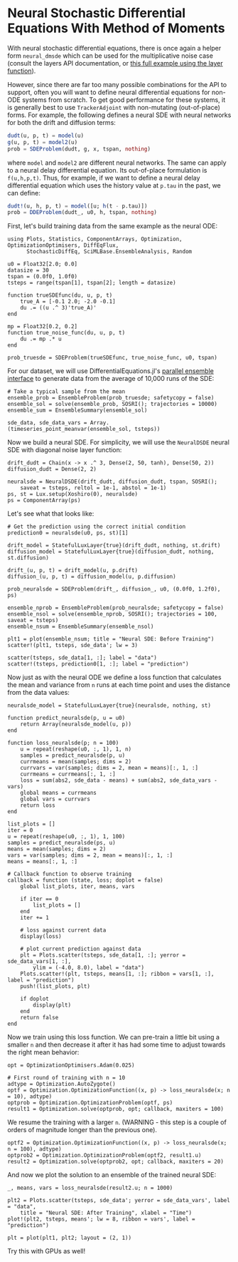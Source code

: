 # Neural Stochastic Differential Equations With Method of Moments

With neural stochastic differential equations, there is once again a helper form
`neural_dmsde` which can be used for the multiplicative noise case (consult the
layers API documentation, or [this full example using the layer
function](https://github.com/MikeInnes/zygote-paper/blob/master/neural_sde/neural_sde.jl)).

However, since there are far too many possible combinations for the API to
support, often you will want to define neural differential equations for
non-ODE systems from scratch. To get good performance for these systems,
it is generally best to use `TrackerAdjoint` with non-mutating (out-of-place)
forms. For example, the following defines a neural SDE with neural networks
for both the drift and diffusion terms:

```julia
dudt(u, p, t) = model(u)
g(u, p, t) = model2(u)
prob = SDEProblem(dudt, g, x, tspan, nothing)
```

where `model` and `model2` are different neural networks. The same can apply to
a neural delay differential equation. Its out-of-place formulation is
`f(u,h,p,t)`. Thus, for example, if we want to define a neural delay differential
equation which uses the history value at `p.tau` in the past, we can define:

```julia
dudt!(u, h, p, t) = model([u; h(t - p.tau)])
prob = DDEProblem(dudt_, u0, h, tspan, nothing)
```

First, let's build training data from the same example as the neural ODE:

```@example nsde
using Plots, Statistics, ComponentArrays, Optimization, OptimizationOptimisers, DiffEqFlux,
      StochasticDiffEq, SciMLBase.EnsembleAnalysis, Random

u0 = Float32[2.0; 0.0]
datasize = 30
tspan = (0.0f0, 1.0f0)
tsteps = range(tspan[1], tspan[2]; length = datasize)
```

```@example nsde
function trueSDEfunc(du, u, p, t)
    true_A = [-0.1 2.0; -2.0 -0.1]
    du .= ((u .^ 3)'true_A)'
end

mp = Float32[0.2, 0.2]
function true_noise_func(du, u, p, t)
    du .= mp .* u
end

prob_truesde = SDEProblem(trueSDEfunc, true_noise_func, u0, tspan)
```

For our dataset, we will use DifferentialEquations.jl's [parallel ensemble
interface](https://docs.sciml.ai/DiffEqDocs/stable/features/ensemble/) to generate
data from the average of 10,000 runs of the SDE:

```@example nsde
# Take a typical sample from the mean
ensemble_prob = EnsembleProblem(prob_truesde; safetycopy = false)
ensemble_sol = solve(ensemble_prob, SOSRI(); trajectories = 10000)
ensemble_sum = EnsembleSummary(ensemble_sol)

sde_data, sde_data_vars = Array.(timeseries_point_meanvar(ensemble_sol, tsteps))
```

Now we build a neural SDE. For simplicity, we will use the `NeuralDSDE`
neural SDE with diagonal noise layer function:

```@example nsde
drift_dudt = Chain(x -> x .^ 3, Dense(2, 50, tanh), Dense(50, 2))
diffusion_dudt = Dense(2, 2)

neuralsde = NeuralDSDE(drift_dudt, diffusion_dudt, tspan, SOSRI();
    saveat = tsteps, reltol = 1e-1, abstol = 1e-1)
ps, st = Lux.setup(Xoshiro(0), neuralsde)
ps = ComponentArray(ps)
```

Let's see what that looks like:

```@example nsde
# Get the prediction using the correct initial condition
prediction0 = neuralsde(u0, ps, st)[1]

drift_model = StatefulLuxLayer{true}(drift_dudt, nothing, st.drift)
diffusion_model = StatefulLuxLayer{true}(diffusion_dudt, nothing, st.diffusion)

drift_(u, p, t) = drift_model(u, p.drift)
diffusion_(u, p, t) = diffusion_model(u, p.diffusion)

prob_neuralsde = SDEProblem(drift_, diffusion_, u0, (0.0f0, 1.2f0), ps)

ensemble_nprob = EnsembleProblem(prob_neuralsde; safetycopy = false)
ensemble_nsol = solve(ensemble_nprob, SOSRI(); trajectories = 100, saveat = tsteps)
ensemble_nsum = EnsembleSummary(ensemble_nsol)

plt1 = plot(ensemble_nsum; title = "Neural SDE: Before Training")
scatter!(plt1, tsteps, sde_data'; lw = 3)

scatter(tsteps, sde_data[1, :]; label = "data")
scatter!(tsteps, prediction0[1, :]; label = "prediction")
```

Now just as with the neural ODE we define a loss function that calculates the
mean and variance from `n` runs at each time point and uses the distance from
the data values:

```@example nsde
neuralsde_model = StatefulLuxLayer{true}(neuralsde, nothing, st)

function predict_neuralsde(p, u = u0)
    return Array(neuralsde_model(u, p))
end

function loss_neuralsde(p; n = 100)
    u = repeat(reshape(u0, :, 1), 1, n)
    samples = predict_neuralsde(p, u)
    currmeans = mean(samples; dims = 2)
    currvars = var(samples; dims = 2, mean = means)[:, 1, :]
    currmeans = currmeans[:, 1, :]
    loss = sum(abs2, sde_data - means) + sum(abs2, sde_data_vars - vars)
    global means = currmeans
    global vars = currvars
    return loss
end
```

```@example nsde
list_plots = []
iter = 0
u = repeat(reshape(u0, :, 1), 1, 100)
samples = predict_neuralsde(ps, u)
means = mean(samples; dims = 2)
vars = var(samples; dims = 2, mean = means)[:, 1, :]
means = means[:, 1, :]

# Callback function to observe training
callback = function (state, loss; doplot = false)
    global list_plots, iter, means, vars

    if iter == 0
        list_plots = []
    end
    iter += 1

    # loss against current data
    display(loss)

    # plot current prediction against data
    plt = Plots.scatter(tsteps, sde_data[1, :]; yerror = sde_data_vars[1, :],
        ylim = (-4.0, 8.0), label = "data")
    Plots.scatter!(plt, tsteps, means[1, :]; ribbon = vars[1, :], label = "prediction")
    push!(list_plots, plt)

    if doplot
        display(plt)
    end
    return false
end
```

Now we train using this loss function. We can pre-train a little bit using a
smaller `n` and then decrease it after it has had some time to adjust towards
the right mean behavior:

```@example nsde
opt = OptimizationOptimisers.Adam(0.025)

# First round of training with n = 10
adtype = Optimization.AutoZygote()
optf = Optimization.OptimizationFunction((x, p) -> loss_neuralsde(x; n = 10), adtype)
optprob = Optimization.OptimizationProblem(optf, ps)
result1 = Optimization.solve(optprob, opt; callback, maxiters = 100)
```

We resume the training with a larger `n`. (WARNING - this step is a couple of
orders of magnitude longer than the previous one).

```@example nsde
optf2 = Optimization.OptimizationFunction((x, p) -> loss_neuralsde(x; n = 100), adtype)
optprob2 = Optimization.OptimizationProblem(optf2, result1.u)
result2 = Optimization.solve(optprob2, opt; callback, maxiters = 20)
```

And now we plot the solution to an ensemble of the trained neural SDE:

```@example nsde
_, means, vars = loss_neuralsde(result2.u; n = 1000)

plt2 = Plots.scatter(tsteps, sde_data'; yerror = sde_data_vars', label = "data",
    title = "Neural SDE: After Training", xlabel = "Time")
plot!(plt2, tsteps, means'; lw = 8, ribbon = vars', label = "prediction")

plt = plot(plt1, plt2; layout = (2, 1))
```

Try this with GPUs as well!
